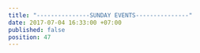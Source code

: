 ```yaml
---
title: "---------------SUNDAY EVENTS---------------"
date: 2017-07-04 16:33:00 +07:00
published: false
position: 47
---
```


